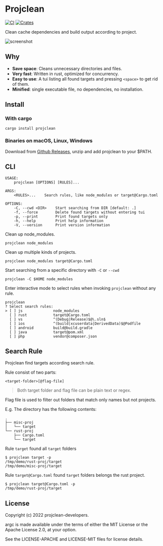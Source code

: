 # Projclean

[![CI](https://github.com/sigoden/projclean/actions/workflows/ci.yaml/badge.svg)](https://github.com/sigoden/projclean/actions/workflows/ci.yaml)
[![Crates](https://img.shields.io/crates/v/projclean.svg)](https://crates.io/crates/projclean)

Clean cache dependencies and build output according to project.

![screenshot](https://user-images.githubusercontent.com/4012553/176894927-1c3562b9-f8c3-4e85-9800-600abd746125.gif)

## Why

- **Save space**: Cleans unnecessary directories and files.
- **Very fast**: Written in rust, optimized for concurrency.
- **Easy to use**: A tui listing all found targets and pressing `<space>` to get rid of them.
- **Minified**: single executable file, no dependencies, no installation.

## Install

### With cargo

```
cargo install projclean
```

### Binaries on macOS, Linux, Windows

Download from [Github Releases](https://github.com/sigoden/projclean/releases), unzip and add projclean to your $PATH.

## CLI

```
USAGE:
    projclean [OPTIONS] [RULES]...

ARGS:
    <RULES>...    Search rules, like node_modules or target@Cargo.toml

OPTIONS:
    -C, --cwd <DIR>    Start searching from DIR [default: .]
    -f, --force        Delete found targets without entering tui
    -p, --print        Print found targets only
    -h, --help         Print help information
    -V, --version      Print version information
```

Clean up node_modules.

```
projclean node_modules
```

Clean up multiple kinds of projects.

```
projclean node_modules target@Cargo.toml
```

Start searching from a specific directory with `-C` or `--cwd`

```
projclean -C $HOME node_modules
```

Enter interactive mode to select rules when invoking `projclean` without any rule.

```
projclean
? Select search rules:  
> [ ] js              node_modules
  [ ] rust            target@Cargo.toml
  [ ] vs              ^(Debug|Release)$@\.sln$
  [ ] ios             ^(build|xcuserdata|DerivedData)$@Podfile
  [ ] android         build@build.gradle
  [ ] java            target@pom.xml
  [ ] php             vendor@composer.json
```

## Search Rule

Projclean find targets according search rule.

Rule consist of two parts:

```
<target-folder>[@flag-file]
```

> Both target folder and flag file can be plain text or regex.

Flag file is used to filter out folders that match only names but not projects.
 
E.g. The directory has the following contents:

```
.
├── misc-proj
│   └── target
└── rust-proj
    ├── Cargo.toml
    └── target
```

Rule `target` found all `target` folders 

```
$ projclean target -p
/tmp/demo/rust-proj/target
/tmp/demo/misc-proj/target
```

Rule `target@Cargo.toml` found `target` folders belongs the rust project.

```
$ projclean target@Cargo.toml -p
/tmp/demo/rust-proj/target
```

## License

Copyright (c) 2022 projclean-developers.

argc is made available under the terms of either the MIT License or the Apache License 2.0, at your option.

See the LICENSE-APACHE and LICENSE-MIT files for license details.